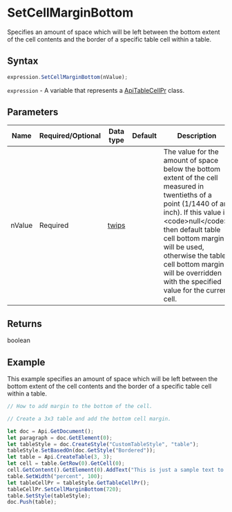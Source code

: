 # SetCellMarginBottom

Specifies an amount of space which will be left between the bottom extent of the cell contents and the border
of a specific table cell within a table.

## Syntax

```javascript
expression.SetCellMarginBottom(nValue);
```

`expression` - A variable that represents a [ApiTableCellPr](../ApiTableCellPr.md) class.

## Parameters

| **Name** | **Required/Optional** | **Data type** | **Default** | **Description** |
| ------------- | ------------- | ------------- | ------------- | ------------- |
| nValue | Required | [twips](../../Enumeration/twips.md) |  | The value for the amount of space below the bottom extent of the cell measured in twentieths of a point (1/1440 of an inch). If this value is &lt;code&gt;null&lt;/code&gt;, then default table cell bottom margin will be used, otherwise the table cell bottom margin will be overridden with the specified value for the current cell. |

## Returns

boolean

## Example

This example specifies an amount of space which will be left between the bottom extent of the cell contents and the border of a specific table cell within a table.

```javascript editor-docx
// How to add margin to the bottom of the cell.

// Create a 3x3 table and add the bottom cell margin.

let doc = Api.GetDocument();
let paragraph = doc.GetElement(0);
let tableStyle = doc.CreateStyle("CustomTableStyle", "table");
tableStyle.SetBasedOn(doc.GetStyle("Bordered"));
let table = Api.CreateTable(3, 3);
let cell = table.GetRow(0).GetCell(0);
cell.GetContent().GetElement(0).AddText("This is just a sample text to show that the bottom margin for all the table cells is 36 points.");
table.SetWidth("percent", 100);
let tableCellPr = tableStyle.GetTableCellPr();
tableCellPr.SetCellMarginBottom(720);
table.SetStyle(tableStyle);
doc.Push(table);
```
